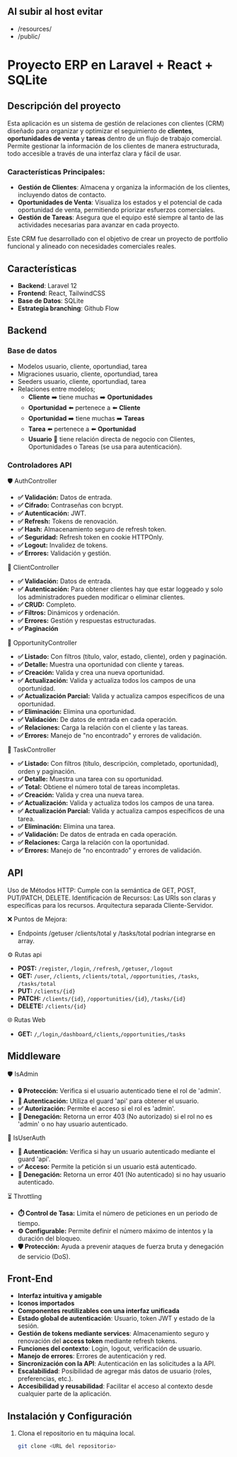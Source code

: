 ## Al subir al host evitar
- /resources/
- /public/

# Proyecto ERP en Laravel + React + SQLite

## Descripción del proyecto

Esta aplicación es un sistema de gestión de relaciones con clientes (CRM) diseñado para organizar y optimizar el seguimiento de **clientes**, **oportunidades de venta** y **tareas** dentro de un flujo de trabajo comercial. Permite gestionar la información de los clientes de manera estructurada, todo accesible a través de una interfaz clara y fácil de usar.

### Características Principales:
- **Gestión de Clientes**: Almacena y organiza la información de los clientes, incluyendo datos de contacto.
- **Oportunidades de Venta**: Visualiza los estados y el potencial de cada oportunidad de venta, permitiendo priorizar esfuerzos comerciales.
- **Gestión de Tareas**: Asegura que el equipo esté siempre al tanto de las actividades necesarias para avanzar en cada proyecto.

Este CRM fue desarrollado con el objetivo de crear un proyecto de portfolio funcional y alineado con necesidades comerciales reales.

## Características
- **Backend**: Laravel 12
- **Frontend**: React, TailwindCSS
- **Base de Datos**: SQLite
- **Estrategia branching**: Github Flow

## Backend

### Base de datos
- Modelos usuario, cliente, oportundiad, tarea
- Migraciones usuario, cliente, oportundiad, tarea
- Seeders usuario, cliente, oportundiad, tarea
- Relaciones entre modelos;
   - **Cliente** ➡️ tiene muchas ➡️ **Oportunidades**
   - **Oportunidad** ⬅️ pertenece a ⬅️ **Cliente**
   - **Oportunidad** ➡️ tiene muchas ➡️ **Tareas**
   - **Tarea** ⬅️ pertenece a ⬅️ **Oportunidad**
   - **Usuario** 🚫 tiene relación directa de negocio con Clientes, Oportunidades o Tareas (se usa para autenticación).


### Controladores API

🛡️ AuthController
- **✅ Validación:** Datos de entrada.
- **✅ Cifrado:** Contraseñas con bcrypt.
- **✅ Autenticación:** JWT.
- **✅ Refresh:** Tokens de renovación.
- **✅ Hash:** Almacenamiento seguro de refresh token.
- **✅ Seguridad:** Refresh token en cookie HTTPOnly.
- **✅ Logout:** Invalidez de tokens.
- **✅ Errores:** Validación y gestión.

👤 ClientController
- **✅ Validación:** Datos de entrada.
- **✅ Autenticación:** Para obtener clientes hay que estar loggeado y solo los administradores pueden modificar o eliminar clientes.
- **✅ CRUD:** Completo.
- **✅ Filtros:** Dinámicos y ordenación.
- **✅ Errores:** Gestión y respuestas estructuradas.
- **✅ Paginación**

💼 OpportunityController
- **✅ Listado:** Con filtros (título, valor, estado, cliente), orden y paginación.
- **✅ Detalle:** Muestra una oportunidad con cliente y tareas.
- **✅ Creación:** Valida y crea una nueva oportunidad.
- **✅ Actualización:** Valida y actualiza todos los campos de una oportunidad.
- **✅ Actualización Parcial:** Valida y actualiza campos específicos de una oportunidad.
- **✅ Eliminación:** Elimina una oportunidad.
- **✅ Validación:** De datos de entrada en cada operación.
- **✅ Relaciones:** Carga la relación con el cliente y las tareas.
- **✅ Errores:** Manejo de "no encontrado" y errores de validación.


📝 TaskController
- **✅ Listado:** Con filtros (título, descripción, completado, oportunidad), orden y paginación.
- **✅ Detalle:** Muestra una tarea con su oportunidad.
- **✅ Total:** Obtiene el número total de tareas incompletas.
- **✅ Creación:** Valida y crea una nueva tarea.
- **✅ Actualización:** Valida y actualiza todos los campos de una tarea.
- **✅ Actualización Parcial:** Valida y actualiza campos específicos de una tarea.
- **✅ Eliminación:** Elimina una tarea.
- **✅ Validación:** De datos de entrada en cada operación.
- **✅ Relaciones:** Carga la relación con la oportunidad.
- **✅ Errores:** Manejo de "no encontrado" y errores de validación.

## API
Uso de Métodos HTTP: Cumple con la semántica de GET, POST, PUT/PATCH, DELETE.
Identificación de Recursos: Las URIs son claras y específicas para los recursos.
Arquitectura separada Cliente-Servidor.

❌ Puntos de Mejora:
- Endpoints /getuser /clients/total y /tasks/total podrían integrarse en array.

⚙️ Rutas api
- **POST:** `/register`, `/login`, `/refresh`, `/getuser`, `/logout`
- **GET:** `/user`, `/clients`, `/clients/total`, `/opportunities`, `/tasks`, `/tasks/total`
- **PUT:** `/clients/{id}`
- **PATCH:** `/clients/{id}`, `/opportunities/{id}`, `/tasks/{id}`
- **DELETE:** `/clients/{id}`

🌐 Rutas Web

* **GET:** `/`,`/login`,`/dashboard`,`/clients`,`/opportunities`,`/tasks`

## Middleware
🛡️ IsAdmin
- **🔒 Protección:** Verifica si el usuario autenticado tiene el rol de 'admin'.
- **👤 Autenticación:** Utiliza el guard 'api' para obtener el usuario.
- **✅ Autorización:** Permite el acceso si el rol es 'admin'.
- **🚫 Denegación:** Retorna un error 403 (No autorizado) si el rol no es 'admin' o no hay usuario autenticado.

👤 IsUserAuth
-  **🔑 Autenticación:** Verifica si hay un usuario autenticado mediante el guard 'api'.
-  **✅ Acceso:** Permite la petición si un usuario está autenticado.
-  **🚫 Denegación:** Retorna un error 401 (No autenticado) si no hay usuario autenticado.

⏳ Throttling
- **⏱️ Control de Tasa:** Limita el número de peticiones en un periodo de tiempo.
- **⚙️ Configurable:** Permite definir el número máximo de intentos y la duración del bloqueo.
- **🛡️ Protección:** Ayuda a prevenir ataques de fuerza bruta y denegación de servicio (DoS).

## Front-End
- **Interfaz intuitiva y amigable**
- **Iconos importados**
- **Componentes reutilizables con una interfaz unificada**
- **Estado global de autenticación**: Usuario, token JWT y estado de la sesión.
- **Gestión de tokens mediante services**: Almacenamiento seguro y renovación del **access token** mediante refresh tokens.
- **Funciones del contexto**: Login, logout, verificación de usuario.
- **Manejo de errores**: Errores de autenticación y red.
- **Sincronización con la API**: Autenticación en las solicitudes a la API.
- **Escalabilidad**: Posibilidad de agregar más datos de usuario (roles, preferencias, etc.).
- **Accesibilidad y reusabilidad**: Facilitar el acceso al contexto desde cualquier parte de la aplicación.


## Instalación y Configuración

1. Clona el repositorio en tu máquina local.

   ```bash
   git clone <URL del repositorio>
